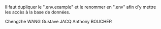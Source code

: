 Il faut dupliquer le ".env.example" et le renommer en ".env" afin d'y mettre les accès à la base de données.

Chengzhe WANG
Gustave JACQ
Anthony BOUCHER

